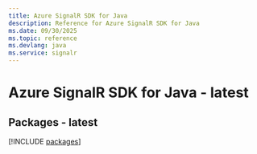 ```yaml
---
title: Azure SignalR SDK for Java
description: Reference for Azure SignalR SDK for Java
ms.date: 09/30/2025
ms.topic: reference
ms.devlang: java
ms.service: signalr
---
```

# Azure SignalR SDK for Java - latest
## Packages - latest
[!INCLUDE [packages](signalr-index.md)]